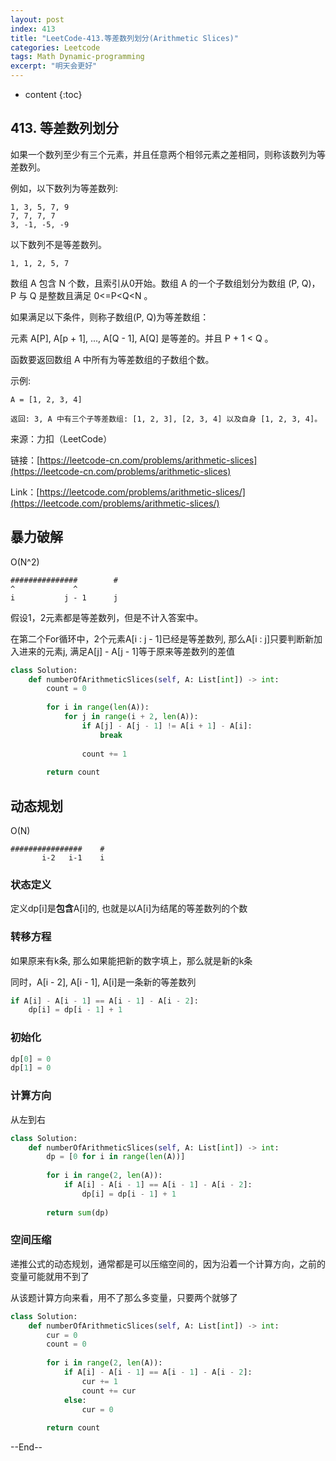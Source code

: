 ```yaml
---
layout: post
index: 413
title: "LeetCode-413.等差数列划分(Arithmetic Slices)"
categories: Leetcode
tags: Math Dynamic-programming
excerpt: "明天会更好"
---
```


* content
{:toc}

## 413. 等差数列划分

如果一个数列至少有三个元素，并且任意两个相邻元素之差相同，则称该数列为等差数列。

例如，以下数列为等差数列:

```
1, 3, 5, 7, 9
7, 7, 7, 7
3, -1, -5, -9
```

以下数列不是等差数列。

```
1, 1, 2, 5, 7
```

数组 A 包含 N 个数，且索引从0开始。数组 A 的一个子数组划分为数组 (P, Q)，P 与 Q 是整数且满足 0<=P<Q<N 。

如果满足以下条件，则称子数组(P, Q)为等差数组：

元素 A[P], A[p + 1], ..., A[Q - 1], A[Q] 是等差的。并且 P + 1 < Q 。

函数要返回数组 A 中所有为等差数组的子数组个数。

示例:

```
A = [1, 2, 3, 4]

返回: 3, A 中有三个子等差数组: [1, 2, 3], [2, 3, 4] 以及自身 [1, 2, 3, 4]。
```

来源：力扣（LeetCode）

链接：[https://leetcode-cn.com/problems/arithmetic-slices](https://leetcode-cn.com/problems/arithmetic-slices)

Link：[https://leetcode.com/problems/arithmetic-slices/](https://leetcode.com/problems/arithmetic-slices/)


## 暴力破解

O(N^2)

```
###############        #
^             ^
i           j - 1      j
```

假设1，2元素都是等差数列，但是不计入答案中。

在第二个For循环中，2个元素A[i : j - 1]已经是等差数列, 那么A[i : j]只要判断新加入进来的元素j, 满足A[j] - A[j - 1]等于原来等差数列的差值

```python
class Solution:
    def numberOfArithmeticSlices(self, A: List[int]) -> int:
        count = 0
        
        for i in range(len(A)):
            for j in range(i + 2, len(A)):
                if A[j] - A[j - 1] != A[i + 1] - A[i]:
                    break
                
                count += 1
                
        return count
```

## 动态规划

O(N)

```
################    #
       i-2   i-1    i
```

### 状态定义

定义dp[i]是**包含**A[i]的, 也就是以A[i]为结尾的等差数列的个数

### 转移方程

如果原来有k条, 那么如果能把新的数字填上，那么就是新的k条

同时，A[i - 2], A[i - 1], A[i]是一条新的等差数列

```python
if A[i] - A[i - 1] == A[i - 1] - A[i - 2]:
    dp[i] = dp[i - 1] + 1
```

### 初始化

```python
dp[0] = 0
dp[1] = 0
```

### 计算方向

从左到右

```python
class Solution:
    def numberOfArithmeticSlices(self, A: List[int]) -> int:
        dp = [0 for i in range(len(A))]
        
        for i in range(2, len(A)):
            if A[i] - A[i - 1] == A[i - 1] - A[i - 2]:
                dp[i] = dp[i - 1] + 1
                
        return sum(dp)
```

### 空间压缩

递推公式的动态规划，通常都是可以压缩空间的，因为沿着一个计算方向，之前的变量可能就用不到了

从该题计算方向来看，用不了那么多变量，只要两个就够了

```python
class Solution:
    def numberOfArithmeticSlices(self, A: List[int]) -> int:
        cur = 0
        count = 0
        
        for i in range(2, len(A)):
            if A[i] - A[i - 1] == A[i - 1] - A[i - 2]:
                cur += 1
                count += cur
            else:
                cur = 0
                
        return count
```

--End--


